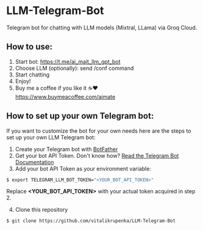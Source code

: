 # LLM-Telegram-Bot

Telegram bot for chatting with LLM models (Mixtral, LLama) via Groq Cloud.

<h2>How to use:</h2>

1. Start bot: https://t.me/ai_mait_llm_gpt_bot
2. Choose LLM (optionally): send /conf command
3. Start chatting
4. Enjoy!
5. Buy me a coffee if you like it ☕️❤️ https://www.buymeacoffee.com/aimate

<h2>How to set up your own Telegram bot:</h2>

If you want to customize the bot for your own needs here are the steps to set up your own LLM Telegram bot:
1. Create your Telegram bot with <a href="https://t.me/botfather">BotFather</a>
2. Get your bot API Token. Don't know how? <a href="https://core.telegram.org/bots/">Read the Telegram Bot Documentation</a>
3. Add your bot API Token as your environment variable:
```bash
$ export TELEGRAM_LLM_BOT_TOKEN="<YOUR_BOT_API_TOKEN>"
```
Replace 
<b><YOUR_BOT_API_TOKEN></b>
with your actual token acquired in step 2.

4. Clone this repository
```bash
$ git clone https://github.com/vitalikrupenka/LLM-Telegram-Bot
```

